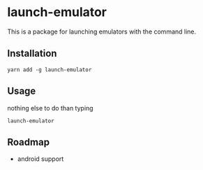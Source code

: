 # launch-emulator
This is a package for launching emulators with the command line.

## Installation

```
yarn add -g launch-emulator
```

## Usage
nothing else to do than typing
```
launch-emulator
```

## Roadmap
- android support
